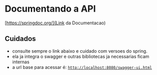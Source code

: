 # Documentando a API

[https://springdoc.org/](Link da Documentacao)

## Cuidados

- consulte sempre o link abaixo e cuidado com versoes do spring.
- ela ja integra o swagger e outras bibliotecas ja necessarias ficam internas
- a url base para acessar é: [`http://localhost:8080/swagger-ui.html`](http://localhost:8080/swagger-ui.html)
